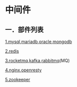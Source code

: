 # 中间件

## 一．部件列表

[1.mysql](db/mysql.md),[mariadb](db/mariadb.md),[oracle](db/oracle.md),[mongodb](db/mongodb.md)

[2.redis](redis.md)

[3.rocketmq](mq/rocketmq.md),[kafka](mq/kafka.md),[rabbitmq](mq/rabbitmq.md)(MQ)

[4.nginx](nginx.md),[openresty](openresty.md)

[5.zookeeper](zookeeper.md)
